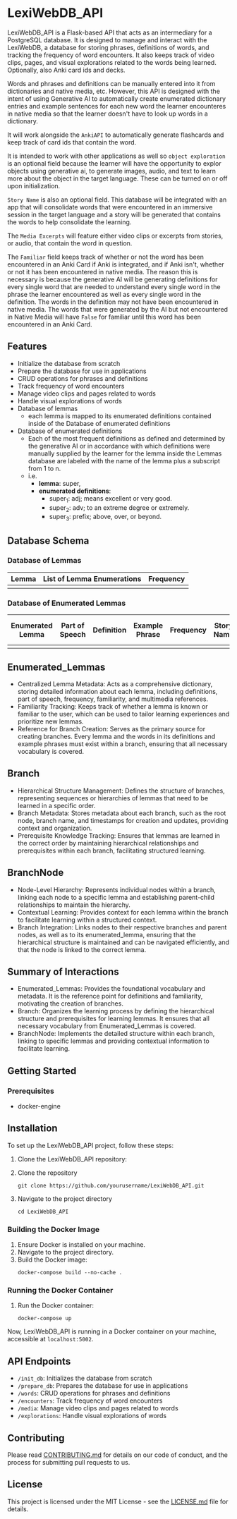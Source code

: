 # LexiWebDB_API

LexiWebDB_API is a Flask-based API that acts as an intermediary for a PostgreSQL database. It is designed to manage and interact with the LexiWebDB, a database for storing phrases, definitions of words, and tracking the frequency of word encounters. It also keeps track of video clips, pages, and visual explorations related to the words being learned. Optionally, also Anki card ids and decks.

Words and phrases and definitions can be manually entered into it from dictionaries and native media, etc. However, this API is designed with the intent of using Generative AI to automatically create enumerated dictionary entries and example sentences for each new word the learner encounteres in native media so that the learner doesn't have to look up words in a dictionary. 

It will work alongside the `AnkiAPI` to automatically generate flashcards and keep track of card ids that contain the word. 

It is intended to work with other applications as well so `object exploration` is an optional field because the learner will have the opportunity to explor objects using generative ai, to generate images, audio, and text to learn more about the object in the target language. These can be turned on or off upon initialization. 

`Story Name` is also an optional field. This database will be integrated with an app that will consolidate words that were encountered in an immersive session in the target language and a story will be generated that contains the words to help consolidate the learning. 

The `Media Excerpts` will feature either video clips or excerpts from stories, or audio, that contain the word in question. 

The `Familiar` field keeps track of whether or not the word has been encountered in an Anki Card if Anki is integrated, and if Anki isn't, whether or not it has been encountered in native media. The reason this is necessary is because the generative AI will be generating definitions for every single word that are needed to understand every single word in the phrase the learner encountered as well as every single word in the definition. The words in the definition may not have been encountered in native media. The words that were generated by the AI but not encountered in Native Media will have `False` for familiar until this word has been encountered in an Anki Card. 

## Features

- Initialize the database from scratch
- Prepare the database for use in applications
- CRUD operations for phrases and definitions
- Track frequency of word encounters
- Manage video clips and pages related to words
- Handle visual explorations of words
- Database of lemmas
  -  each lemma is mapped to its enumerated definitions contained inside of the Database of enumerated definitions
- Database of enumerated definitions
  - Each of the most frequent definitions as defined and determined by the generative AI or in accordance with which definitions were manually supplied by the learner for the lemma inside the Lemmas database are labeled with the name of the lemma plus a subscript from 1 to n.
  - i.e. 
    - <strong>lemma</strong>: super, 
    - <strong>enumerated definitions</strong>: 
      - super<sub>1</sub>: adj; means excellent or very good. 
      - super<sub>2</sub>: adv; to an extreme degree or extremely. 
      - super<sub>3</sub>: prefix; above, over, or beyond.

## Database Schema

### Database of Lemmas

| Lemma | List of Lemma Enumerations | Frequency |
|-------|---------------------------|-----------|
|       |                           |           |

### Database of Enumerated Lemmas

| Enumerated Lemma | Part of Speech | Definition | Example Phrase | Frequency | Story Name | Media Excerpts | Object Exploration Link | Anki Card Ids | Familiar |
|------------------|----------------|------------|----------------|-----------|------------|----------------|-------------------------|---------------|----------|
|                  |                |            |                |           |            |                |                         |               |          |

## Enumerated_Lemmas
 - Centralized Lemma Metadata: Acts as a comprehensive dictionary, storing detailed information about each lemma, including definitions, part of speech, frequency, familiarity, and multimedia references.
 - Familiarity Tracking: Keeps track of whether a lemma is known or familiar to the user, which can be used to tailor learning experiences and prioritize new lemmas.
- Reference for Branch Creation: Serves as the primary source for creating branches. Every lemma and the words in its definitions and example phrases must exist within a branch, ensuring that all necessary vocabulary is covered.

## Branch
 - Hierarchical Structure Management: Defines the structure of branches, representing sequences or hierarchies of lemmas that need to be learned in a specific order.
 - Branch Metadata: Stores metadata about each branch, such as the root node, branch name, and timestamps for creation and updates, providing context and organization.
 - Prerequisite Knowledge Tracking: Ensures that lemmas are learned in the correct order by maintaining hierarchical relationships and prerequisites within each branch, facilitating structured learning.

## BranchNode
 - Node-Level Hierarchy: Represents individual nodes within a branch, linking each node to a specific lemma and establishing parent-child relationships to maintain the hierarchy.
 - Contextual Learning: Provides context for each lemma within the branch to facilitate learning within a structured context.
 - Branch Integration: Links nodes to their respective branches and parent nodes, as well as to its enumerated_lemma, ensuring that the hierarchical structure is maintained and can be navigated efficiently, and that the node is linked to the correct lemma.

## Summary of Interactions
 - Enumerated_Lemmas: Provides the foundational vocabulary and metadata. It is the reference point for definitions and familiarity, motivating the creation of branches.
 - Branch: Organizes the learning process by defining the hierarchical structure and prerequisites for learning lemmas. It ensures that all necessary vocabulary from Enumerated_Lemmas is covered.
 - BranchNode: Implements the detailed structure within each branch, linking to specific lemmas and providing contextual information to facilitate learning.


## Getting Started

### Prerequisites

- docker-engine

## Installation

To set up the LexiWebDB_API project, follow these steps:

1. Clone the LexiWebDB_API repository:

1. Clone the repository
    ```
    git clone https://github.com/yourusername/LexiWebDB_API.git
    ```
2. Navigate to the project directory
    ```
    cd LexiWebDB_API
    ```

### Building the Docker Image

1. Ensure Docker is installed on your machine.
2. Navigate to the project directory.
3. Build the Docker image:
    ```
    docker-compose build --no-cache .
    ```

### Running the Docker Container

1. Run the Docker container:
    ```
    docker-compose up
    ```

Now, LexiWebDB_API is running in a Docker container on your machine, accessible at `localhost:5002`.

## API Endpoints

- `/init_db`: Initializes the database from scratch
- `/prepare_db`: Prepares the database for use in applications
- `/words`: CRUD operations for phrases and definitions
- `/encounters`: Track frequency of word encounters
- `/media`: Manage video clips and pages related to words
- `/explorations`: Handle visual explorations of words

## Contributing

Please read [CONTRIBUTING.md](https://github.com/yourusername/LexiWebDB_API/blob/main/CONTRIBUTING.md) for details on our code of conduct, and the process for submitting pull requests to us.

## License

This project is licensed under the MIT License - see the [LICENSE.md](https://github.com/yourusername/LexiWebDB_API/blob/main/LICENSE.md) file for details.

